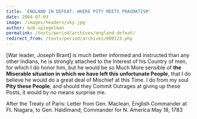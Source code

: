 ```yaml
---
title: 'ENGLAND IN DEFEAT: WHERE PITY MEETS PRAGMATISM'
date: 2004-07-03
image: /images/headers/sky.jpg
author: bob-spiegelman
permalink: /texts/period/archives/england-defeat/
redirect_from: /texts/period/archives/000123.php
---
```


[War leader, Joseph Brant] is much better informed and instructed than any other Indians, he is strongly attached to the Interest of his Country of men, for which I do honor him, but he would be so Much More sensible of **the Miserable situation in which we have left this unfortunate People**, that I do believe he would do a great deal of Mischief at this Time. I do from my soul **Pity these People**, and should they Commit Outrages at giving up these Posts, it would by no means surprise me.

After the Treaty of Paris:
Letter from Gen. Maclean,
English Commander at Ft. Niagara, to
Gen. Haldimand, Commander for N. America
May 18, 1783
